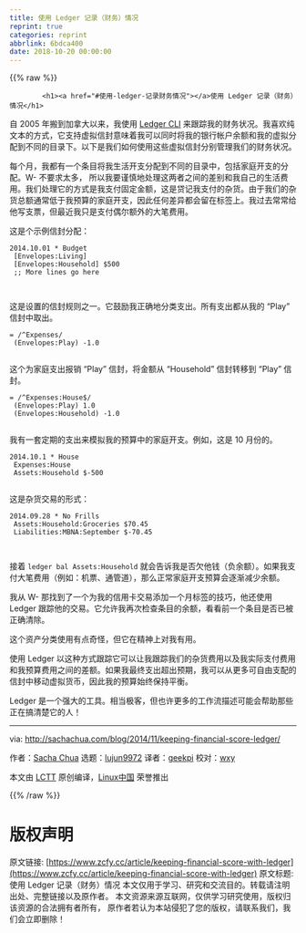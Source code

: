 ```yaml
---
title: 使用 Ledger 记录（财务）情况
reprint: true
categories: reprint
abbrlink: 6bdca400
date: 2018-10-20 00:00:00
---
```


{{% raw %}}

            <h1><a href="#使用-ledger-记录财务情况"></a>使用 Ledger 记录（财务）情况</h1>
<p>自 2005 年搬到加拿大以来，我使用 <a href="http://www.ledger-cli.org/">Ledger CLI</a> 来跟踪我的财务状况。我喜欢纯文本的方式，它支持虚拟信封意味着我可以同时将我的银行帐户余额和我的虚拟分配到不同的目录下。以下是我们如何使用这些虚拟信封分别管理我们的财务状况。</p>
<p>每个月，我都有一个条目将我生活开支分配到不同的目录中，包括家庭开支的分配。W- 不要求太多， 所以我要谨慎地处理这两者之间的差别和我自己的生活费用。我们处理它的方式是我支付固定金额，这是贷记我支付的杂货。由于我们的杂货总额通常低于我预算的家庭开支，因此任何差异都会留在标签上。我过去常常给他写支票，但最近我只是支付偶尔额外的大笔费用。</p>
<p>这是个示例信封分配：</p>
<pre><code class="hljs mipsasm"><span class="hljs-number">2014</span>.<span class="hljs-number">10</span>.<span class="hljs-number">01</span> * <span class="hljs-keyword">Budget
</span> [Envelopes:Living]
 [Envelopes:Household] $<span class="hljs-number">500</span>
 <span class="hljs-comment">;; More lines go here</span>

</code></pre><p>这是设置的信封规则之一。它鼓励我正确地分类支出。所有支出都从我的 “Play” 信封中取出。</p>
<pre><code class="hljs asciidoc"><span class="hljs-section">= /^Expenses/</span>
<span class="hljs-code"> (Envelopes:Play) -1.0</span>

</code></pre><p>这个为家庭支出报销 “Play” 信封，将金额从 “Household” 信封转移到 “Play” 信封。</p>
<pre><code class="hljs asciidoc"><span class="hljs-section">= /^Expenses:House$/</span>
<span class="hljs-code"> (Envelopes:Play) 1.0</span>
<span class="hljs-code"> (Envelopes:Household) -1.0</span>

</code></pre><p>我有一套定期的支出来模拟我的预算中的家庭开支。例如，这是 10 月份的。</p>
<pre><code class="hljs dts"><span class="hljs-number">2014.10</span><span class="hljs-number">.1</span> * House
<span class="hljs-symbol"> Expenses:</span>House
<span class="hljs-symbol"> Assets:</span>Household $<span class="hljs-number">-500</span>

</code></pre><p>这是杂货交易的形式：</p>
<pre><code class="hljs yaml"><span class="hljs-number">2014.09</span><span class="hljs-number">.28</span> <span class="hljs-string">*</span> <span class="hljs-literal">No</span> <span class="hljs-string">Frills</span>
<span class="hljs-attr"> Assets:</span><span class="hljs-attr">Household:Groceries</span> <span class="hljs-string">$70.45</span>
<span class="hljs-attr"> Liabilities:</span><span class="hljs-attr">MBNA:September</span> <span class="hljs-string">$-70.45</span>


</code></pre><p>接着 <code>ledger bal Assets:Household</code> 就会告诉我是否欠他钱（负余额）。如果我支付大笔费用（例如：机票、通管道），那么正常家庭开支预算会逐渐减少余额。</p>
<p>我从 W- 那找到了一个为我的信用卡交易添加一个月标签的技巧，他还使用 Ledger 跟踪他的交易。它允许我再次检查条目的余额，看看前一个条目是否已被正确清除。</p>
<p>这个资产分类使用有点奇怪，但它在精神上对我有用。</p>
<p>使用 Ledger 以这种方式跟踪它可以让我跟踪我们的杂货费用以及我实际支付费用和我预算费用之间的差额。如果我最终支出超出预期，我可以从更多可自由支配的信封中移动虚拟货币，因此我的预算始终保持平衡。</p>
<p>Ledger 是一个强大的工具。相当极客，但也许更多的工作流描述可能会帮助那些正在搞清楚它的人！</p>
<hr>
<p>via: <a href="http://sachachua.com/blog/2014/11/keeping-financial-score-ledger/">http://sachachua.com/blog/2014/11/keeping-financial-score-ledger/</a></p>
<p>作者：<a href="http://sachachua.com">Sacha Chua</a> 选题：<a href="https://github.com/lujun9972">lujun9972</a> 译者：<a href="https://github.com/geekpi">geekpi</a> 校对：<a href="https://github.com/wxy">wxy</a></p>
<p>本文由 <a href="https://github.com/LCTT/TranslateProject">LCTT</a> 原创编译，<a href="https://linux.cn/">Linux中国</a> 荣誉推出</p>

          
{{% /raw %}}

# 版权声明
原文链接: [https://www.zcfy.cc/article/keeping-financial-score-with-ledger](https://www.zcfy.cc/article/keeping-financial-score-with-ledger)
原文标题: 使用 Ledger 记录（财务）情况
本文仅用于学习、研究和交流目的。转载请注明出处、完整链接以及原作者。
本文资源来源互联网，仅供学习研究使用，版权归该资源的合法拥有者所有，
原作者若认为本站侵犯了您的版权，请联系我们，我们会立即删除！
